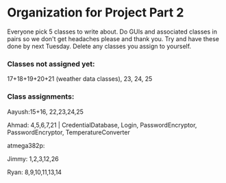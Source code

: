 # Organization for Project Part 2
Everyone pick 5 classes to write about. Do GUIs and associated classes in pairs so we don't get headaches please and thank you. Try and have these done by next Tuesday.
Delete any classes you assign to yourself.

### Classes not assigned yet:
 17+18+19+20+21 (weather data classes), 23, 24, 25

### Class assignments:
Aayush:15+16, 22,23,24,25

Ahmad: 4,5,6,7,21 | CredentialDatabase, Login, PasswordEncryptor, PasswordEncryptor, TemperatureConverter

atmega382p:

Jimmy: 1,2,3,12,26

Ryan: 8,9,10,11,13,14
